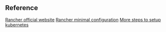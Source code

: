 ## Reference
[Rancher official website](https://rancher.com/docs/rke/latest/en/installation/)
[Rancher minimal configuration](https://rancher.com/docs/rke/latest/en/example-yamls/#minimal-cluster-yml-example)
[More steps to setup kubernetes](https://computingforgeeks.com/install-kubernetes-production-cluster-using-rancher-rke/)
